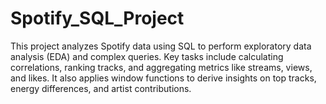 # Spotify_SQL_Project
This project analyzes Spotify data using SQL to perform exploratory data analysis (EDA) and complex queries. Key tasks include calculating correlations, ranking tracks, and aggregating metrics like streams, views, and likes. It also applies window functions to derive insights on top tracks, energy differences, and artist contributions.
